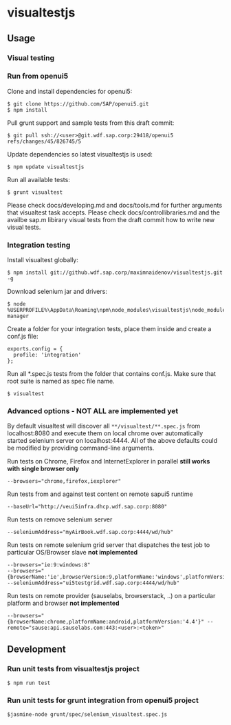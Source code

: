 # visualtestjs

## Usage

### Visual testing

### Run from openui5
Clone and install dependencies for openui5:
```
$ git clone https://github.com/SAP/openui5.git
$ npm install
```
Pull grunt support and sample tests from this draft commit:
```
$ git pull ssh://<user>@git.wdf.sap.corp:29418/openui5 refs/changes/45/826745/5
```
Update dependencies so latest visualtestjs is used:
```
$ npm update visualtestjs
```
Run all available tests:
```
$ grunt visualtest
```
Please check docs/developing.md and docs/tools.md for further arguments that visualtest task accepts.
Please check docs/controllibraries.md and the availbe sap.m libirary visual tests from the draft commit how to write new visual tests.

### Integration testing
Install visualtest globally:
```
$ npm install git://github.wdf.sap.corp/maximnaidenov/visualtestjs.git -g
```
Download selenium jar and drivers:
```
$ node %USERPROFILE%\AppData\Roaming\npm\node_modules\visualtestjs\node_modules\protractor\bin\webdriver-manager
```

Create a folder for your integration tests, place them inside and create a conf.js file:
```
exports.config = {
  profile: 'integration'
};
```
Run all *.spec.js tests from the folder that contains conf.js. Make sure that root suite is named as spec file name.
```
$ visualtest
```

### Advanced options - NOT ALL are implemented yet

By default visualtest will discover all `**/visualtest/**.spec.js` from localhost:8080 and execute them on local chrome over automatically started selenium server on localhost:4444.
All of the above defaults could be modified by providing command-line arguments.

Run tests on Chrome, Firefox and InternetExplorer in parallel
__still works with single browser only__
```
--browsers="chrome,firefox,iexplorer"
```
Run tests from and against test content on remote sapui5 runtime
```
--baseUrl="http://veui5infra.dhcp.wdf.sap.corp:8080"
```
Run tests on remove selenium server
```
--seleniumAddress="myAirBook.wdf.sap.corp:4444/wd/hub"
```
Run tests on remote selenium grid server that dispatches the test job to particular OS/Browser slave
__not implemented__
```
--browsers="ie:9:windows:8"
--browsers="{browserName:'ie',browserVersion:9,platformName:'windows',platformVersion'8'}" --seleniumAddress="ui5testgrid.wdf.sap.corp:4444/wd/hub"
```
Run tests on remote provider (sauselabs, browserstack, ..) on a particular platform and browser
__not implemented__
```
--browsers="{browserName:chrome,platformName:android,platformVersion:'4.4'}" --remote="sause:api.sauselabs.com:443:<user>:<token>"
```

## Development

### Run unit tests from visualtestjs project
```
$ npm run test
```
### Run unit tests for grunt integration from openui5 project
```
$jasmine-node grunt/spec/selenium_visualtest.spec.js
```


